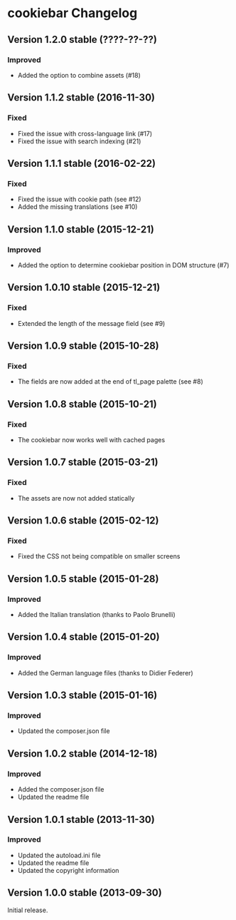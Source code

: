 cookiebar Changelog
===================

Version 1.2.0 stable (????-??-??)
---------------------------------

### Improved
- Added the option to combine assets (#18)


Version 1.1.2 stable (2016-11-30)
---------------------------------

### Fixed
- Fixed the issue with cross-language link (#17)
- Fixed the issue with search indexing (#21)


Version 1.1.1 stable (2016-02-22)
---------------------------------

### Fixed
- Fixed the issue with cookie path (see #12)
- Added the missing translations (see #10)


Version 1.1.0 stable (2015-12-21)
---------------------------------

### Improved
- Added the option to determine cookiebar position in DOM structure (#7)


Version 1.0.10 stable (2015-12-21)
---------------------------------

### Fixed
- Extended the length of the message field (see #9)


Version 1.0.9 stable (2015-10-28)
---------------------------------

### Fixed
- The fields are now added at the end of tl_page palette (see #8)


Version 1.0.8 stable (2015-10-21)
---------------------------------

### Fixed
- The cookiebar now works well with cached pages


Version 1.0.7 stable (2015-03-21)
---------------------------------

### Fixed
- The assets are now not added statically


Version 1.0.6 stable (2015-02-12)
---------------------------------

### Fixed
- Fixed the CSS not being compatible on smaller screens


Version 1.0.5 stable (2015-01-28)
---------------------------------

### Improved
- Added the Italian translation (thanks to Paolo Brunelli)


Version 1.0.4 stable (2015-01-20)
---------------------------------

### Improved
- Added the German language files (thanks to Didier Federer)


Version 1.0.3 stable (2015-01-16)
---------------------------------

### Improved
- Updated the composer.json file


Version 1.0.2 stable (2014-12-18)
---------------------------------

### Improved
- Added the composer.json file
- Updated the readme file


Version 1.0.1 stable (2013-11-30)
---------------------------------

### Improved
- Updated the autoload.ini file
- Updated the readme file
- Updated the copyright information


Version 1.0.0 stable (2013-09-30)
---------------------------------

Initial release.

